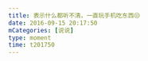 ```yaml
---
title: 表示什么都听不清，一直玩手机吃东西😒
date: 2016-09-15 20:17:50
mCategories: [说说]
type: moment
time: t201750
---
```


<div id="pics-20160915201750"></div>

<script src="/lib/moment/pics.js"></script>
<script>
var data = [
    {"link": "2016-09-15_000002.jpeg", "type": "shuoshuo"},
    {"link": "2016-09-15_000004.jpeg", "type": "shuoshuo"},
    {"link": "2016-09-15_000005.jpeg", "type": "shuoshuo"},
    {"link": "2016-09-15_000006.jpeg", "type": "shuoshuo"},
    {"link": "2016-09-15_000007.jpeg", "type": "shuoshuo"},
    {"link": "2016-09-15_000008.jpeg", "type": "shuoshuo"}
];
picsRender(data, "pics-20160915201750");
</script>
